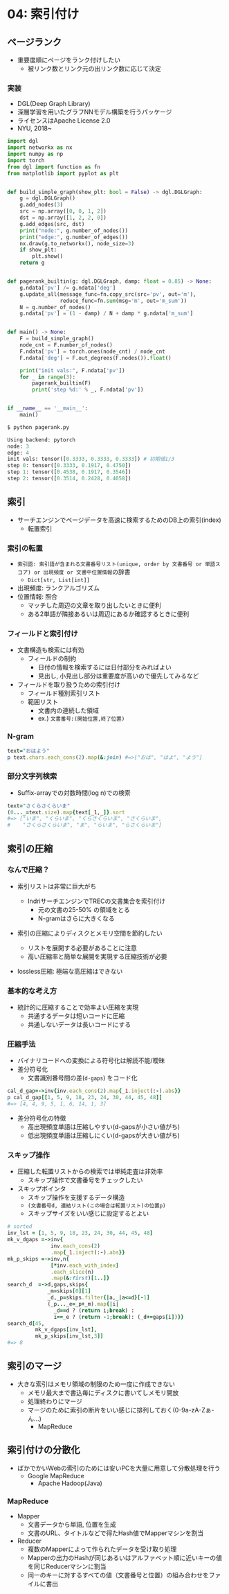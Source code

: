 # 04: 索引付け

## ページランク

- 重要度順にページをランク付けしたい
  - 被リンク数とリンク元の出リンク数に応じて決定

### 実装

-  DGL(Deep Graph Library)
  - 深層学習を用いたグラフNNモデル構築を行うパッケージ
  - ライセンスはApache License 2.0
  - NYU, 2018~

```python
import dgl
import networkx as nx
import numpy as np
import torch
from dgl import function as fn
from matplotlib import pyplot as plt


def build_simple_graph(show_plt: bool = False) -> dgl.DGLGraph:
    g = dgl.DGLGraph()
    g.add_nodes(3)
    src = np.array([0, 0, 1, 2])
    dst = np.array([1, 2, 2, 0])
    g.add_edges(src, dst)
    print("node:", g.number_of_nodes())
    print("edge:", g.number_of_edges())
    nx.draw(g.to_networkx(), node_size=3)
    if show_plt:
        plt.show()
    return g


def pagerank_builtin(g: dgl.DGLGraph, damp: float = 0.85) -> None:
    g.ndata['pv'] /= g.ndata['deg']
    g.update_all(message_func=fn.copy_src(src='pv', out='m'),
                 reduce_func=fn.sum(msg='m', out='m_sum'))
    N = g.number_of_nodes()
    g.ndata['pv'] = (1 - damp) / N + damp * g.ndata['m_sum']


def main() -> None:
    F = build_simple_graph()
    node_cnt = F.number_of_nodes()
    F.ndata['pv'] = torch.ones(node_cnt) / node_cnt
    F.ndata['deg'] = F.out_degrees(F.nodes()).float()

    print("init vals:", F.ndata['pv'])
    for _ in range(3):
        pagerank_builtin(F)
        print('step %d:' % _, F.ndata['pv'])


if __name__ == '__main__':
    main()
```

```bash
$ python pagerank.py
```

```python
Using backend: pytorch
node: 3
edge: 4
init vals: tensor([0.3333, 0.3333, 0.3333]) # 初期値1/3
step 0: tensor([0.3333, 0.1917, 0.4750])
step 1: tensor([0.4538, 0.1917, 0.3546])
step 2: tensor([0.3514, 0.2428, 0.4058])
```

## 索引

- サーチエンジンでページデータを高速に検索するためのDB上の索引(index)
  - 転置索引

### 索引の転置

- `索引語: 索引語が含まれる文書番号リスト(unique, order by 文書番号 or 単語スコア) or 出現頻度 or 文書中位置情報`の辞書
  - `Dict[str, List[int]]`
- 出現頻度: ランクアルゴリズム
- 位置情報: 照合
  - マッチした周辺の文章を取り出したいときに便利
  - ある2単語が隣接あるいは周辺にあるか確認するときに便利

### フィールドと索引付け

- 文書構造も検索には有効
  - フィールドの制約
    - 日付の情報を検索するには日付部分をみればよい
    - 見出し, 小見出し部分は重要度が高いので優先してみるなど
- フィールドを取り扱うための索引付け
  - フィールド種別索引リスト
  - 範囲リスト
    - 文書内の連続した領域
    - 	ex.) `文書番号:(開始位置,終了位置)`


### N-gram

```ruby
text="おはよう"
p text.chars.each_cons(2).map(&:join) #=>["おは", "はよ", "よう"]
```

### 部分文字列検索

- Suffix-arrayでの対数時間(log n)での検索

```ruby
text="さくらさくらいま"
(0..._=text.size).map{text[_1,_]}.sort
#=> ["いま", "くらいま", "くらさくらいま", "さくらいま",
#    "さくらさくらいま", "ま", "らいま", "らさくらいま"]
```

## 索引の圧縮

### なんで圧縮？

- 索引リストは非常に巨大がち
  - IndriサーチエンジンでTRECの文書集合を索引付け
    - 元の文書の25-50% の領域をとる
    - N-gramはさらに大きくなる

- 索引の圧縮によりディスクとメモリ空間を節約したい
  - リストを展開する必要があることに注意
  - 高い圧縮率と簡単な展開を実現する圧縮技術が必要

- lossless圧縮: 極端な高圧縮はできない

### 基本的な考え方

- 統計的に圧縮することで効率よい圧縮を実現
  - 共通するデータは短いコードに圧縮
  - 共通しないデータは長いコードにする

### 圧縮手法

- バイナリコードへの変換による符号化は解読不能/曖昧
- 差分符号化
  - 文書識別番号間の差(`d-gaps`) をコード化

```ruby
cal_d_gap=->inv{inv.each_cons(2).map{_1.inject(:-).abs}}
p cal_d_gap[[1, 5, 9, 18, 23, 24, 30, 44, 45, 48]]
#=> [4, 4, 9, 5, 1, 6, 14, 1, 3]
```

- 差分符号化の特徴
  - 高出現頻度単語は圧縮しやすい(d-gapsが小さい値がち)
  - 低出現頻度単語は圧縮しにくい(d-gapsが大きい値がち)

### スキップ操作

- 圧縮した転置リストからの検索では単純走査は非効率
  - スキップ操作で文書番号をチェックしたい
- スキップポインタ
  - スキップ操作を支援するデータ構造
  - `(文書番号d, 連結リスト(この場合は転置リスト)の位置p)`
  - スキップサイズをいい感じに設定するとよい

```ruby
# sorted
inv_lst = [1, 5, 9, 18, 23, 24, 30, 44, 45, 48]
mk_v_dgaps =->inv{
              inv.each_cons(2)
              .map{_1.inject(:-).abs}}
mk_p_skips =->inv,n{
              [*inv.each_with_index]
              .each_slice(n)
              .map(&:first)[1..]}
search_d  =->d,gaps,skips{
             _m=skips[0][1]
             _d,_p=skips.filter{|a,_|a<=d}[-1]
             (_p..._e=_p+_m).map{|i|
               _d==d ? (return i;break) :
               i==_e ? (return -1;break): (_d+=gaps[i])}}
search_d[45,
         mk_v_dgaps[inv_lst],
         mk_p_skips[inv_lst,3]]
#=> 8
```

## 索引のマージ

- 大きな索引はメモリ領域の制限のため一度に作成できない
  - メモリ最大まで書込毎にディスクに書いてしメモリ開放
  - 処理終わりにマージ
  - マージのために索引の断片をいい感じに排列しておく(0-9a-zA-Zぁ-ん...)
    - MapReduce

## 索引付けの分散化

- ばかでかいWebの索引のためには安いPCを大量に用意して分散処理を行う
  - Google MapReduce
    - Apache Hadoop(Java)

### MapReduce

- Mapper
  - 文書データから単語, 位置を生成
  - 文書のURL、タイトルなどで得たHash値でMapperマシンを割当
- Reducer
  - 複数のMapperによって作られたデータを受け取り処理
  - Mapperの出力のHashが同じあるいはアルファベット順に近いキーの値を同じReducerマシンに割当
  - 同一のキーに対するすべての値（文書番号と位置）の組み合わせをファイルに書出
